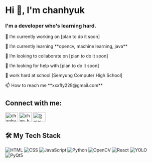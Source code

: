 <h1>Hi 👋, I'm chanhyuk</h1>
<h3>I'm a developer who's learning hard.</h3>



<p> 🔭 I’m currently working on [plan to do it soon]</p>

<p> 🌱 I’m currently learning **opencv, machine learning, java**</p>

<p> 👯 I’m looking to collaborate on [plan to do it soon]</p>

<p> 🤝 I’m looking for help with [plan to do it soon]</p>

<p> 📝 work hard at school [Semyung Computer High School]</p>

<p> 📫 How to reach me **xxxfly228@gmail.com**</p>

<h2>Connect with me:</h3>

<p>
<a href="https://twitter.com/chanhyuk0522" target="blank"><img align="center" src="https://raw.githubusercontent.com/rahuldkjain/github-profile-readme-generator/master/src/images/icons/Social/twitter.svg" alt="chanhyuk0522" height="30" width="40" /></a>
<a href="https://instagram.com/chan_hyuk6522" target="blank"><img align="center" src="https://raw.githubusercontent.com/rahuldkjain/github-profile-readme-generator/master/src/images/icons/Social/instagram.svg" alt="chan_hyuk6522" height="30" width="40" /></a>
<a href="https://discord.gg/정찬혁#2863" target="blank"><img align="center" src="https://raw.githubusercontent.com/rahuldkjain/github-profile-readme-generator/master/src/images/icons/Social/discord.svg" alt="정찬혁#2863" height="30" width="40" /></a>
</p> 

## 🛠️ My Tech Stack
  ![HTML](https://img.shields.io/badge/-HTML5-E34F26?logo=html5&logoColor=white&style=for-the-badge)
  ![CSS](https://img.shields.io/badge/-CSS3-1572B6?logo=css3&logoColor=white&style=for-the-badge)
  ![JavaScript](https://img.shields.io/badge/-JavaScript-F7DF1E?logo=javascript&logoColor=black&style=for-the-badge)
  ![Python](https://img.shields.io/badge/-Python-3776AB?logo=python&logoColor=white&style=for-the-badge)
  ![OpenCV](https://img.shields.io/badge/-OpenCV-5C3EE8?logo=opencv&logoColor=white&style=for-the-badge)
  ![React](https://img.shields.io/badge/-React-61DAFB?logo=react&logoColor=black&style=for-the-badge)
  ![YOLO](https://img.shields.io/badge/-YOLO-00FFFF?logo=yolo&logoColor=black&style=for-the-badge)
  ![PyQt5](https://img.shields.io/badge/-PyQt5-41CD52?logo=qt&logoColor=white&style=for-the-badge)




